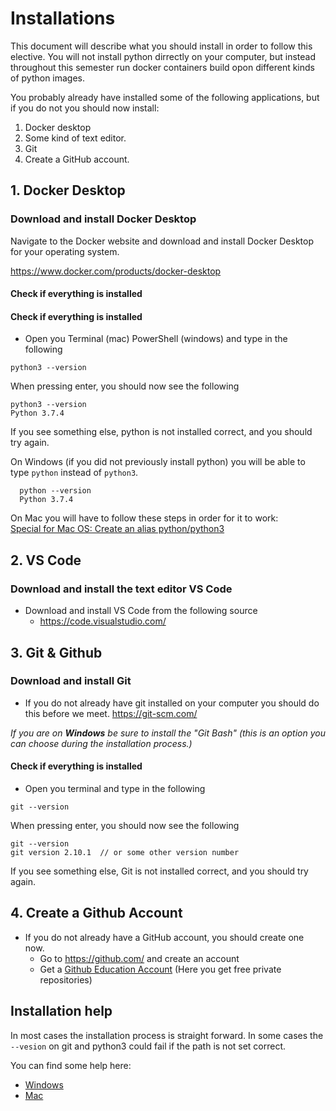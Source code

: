 # Installations
This document will describe what you should install in order to follow this elective. 
You will not install python dirrectly on your computer, but instead throughout this semester run docker containers build opon different kinds of python images.

You probably already have installed some of the following applications, but if you do not you should now install:

1. Docker desktop 
2. Some kind of text editor.
3. Git 
4. Create a GitHub account.

## 1. Docker Desktop
### Download and install Docker Desktop

Navigate to the Docker website and download and install Docker Desktop for your operating system.

https://www.docker.com/products/docker-desktop



#### Check if everything is installed


#### Check if everything is installed
* Open you Terminal (mac) PowerShell (windows) and type in the following

````
python3 --version
````

When pressing enter, you should now see the following

````
python3 --version
Python 3.7.4
````
If you see something else, python is not installed correct, and you should try again.  

On Windows (if you did not previously install python) you will be able to type ``` python ``` instead of ``` python3 ```.

````
  python --version
  Python 3.7.4
````
On Mac you will have to follow these steps in order for it to work:    
[Special for Mac OS: Create an alias python/python3](mac_alias.md)  


## 2. VS Code
### Download and install the text editor VS Code
* Download and install VS Code from the following source 
    * https://code.visualstudio.com/


## 3. Git & Github
### Download and install Git
* If you do not already have git installed on your computer you should do this before we meet. https://git-scm.com/ 

_If you are on **Windows** be sure to install the "Git Bash" (this is an option you can choose during the installation process.)_

#### Check if everything is installed
* Open you terminal and type in the following


````
git --version
````
When pressing enter, you should now see the following

````
git --version
git version 2.10.1  // or some other version number
````

If you see something else, Git is not installed correct, and you should try again.


## 4. Create a Github Account
* If you do not already have a GitHub account, you should create one now. 
    * Go to https://github.com/ and create an account 
    * Get a [Github Education Account](https://education.github.com/) (Here you get free private repositories)

## Installation help
In most cases the installation process is straight forward. In some cases the ``` --vesion ``` on git and python3 could fail if the path is not set correct. 

You can find some help here:

* [Windows](https://www.architectryan.com/2018/03/17/add-to-the-path-on-windows-10/)
* [Mac](http://osxdaily.com/2014/08/14/add-new-path-to-path-command-line/)



